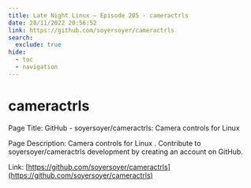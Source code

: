 ```yaml
---
title: Late Night Linux – Episode 205 - cameractrls
date: 28/11/2022 20:56:52
link: https://github.com/soyersoyer/cameractrls
search:
  exclude: true
hide:
  - toc
  - navigation
---
```


# cameractrls

Page Title: GitHub - soyersoyer/cameractrls: Camera controls for Linux

Page Description: Camera controls for Linux . Contribute to soyersoyer/cameractrls development by creating an account on GitHub. 

Link: [https://github.com/soyersoyer/cameractrls](https://github.com/soyersoyer/cameractrls)